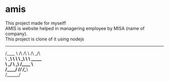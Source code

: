  # amis
This project made for myself!  
AMIS is website helped in managering employee by MISA (name of company).  
This project is clone of it using nodejs
 
  
  ______      __  __     __   __
 /\____  \   /\ \/\ \   /\ \_/\ \
 \ \___\  \  \ \ \_\ \  \ \_____ \
  \ \_____/   \ \_____\  \/____ \ \
   \/____/     \/_____/    /\____\ \
                           \/______/
                             
